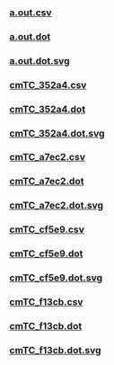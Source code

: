 ### [a.out.csv](a.out.csv)
### [a.out.dot](a.out.dot)
### [a.out.dot.svg](a.out.dot.svg)
### [cmTC_352a4.csv](cmTC_352a4.csv)
### [cmTC_352a4.dot](cmTC_352a4.dot)
### [cmTC_352a4.dot.svg](cmTC_352a4.dot.svg)
### [cmTC_a7ec2.csv](cmTC_a7ec2.csv)
### [cmTC_a7ec2.dot](cmTC_a7ec2.dot)
### [cmTC_a7ec2.dot.svg](cmTC_a7ec2.dot.svg)
### [cmTC_cf5e9.csv](cmTC_cf5e9.csv)
### [cmTC_cf5e9.dot](cmTC_cf5e9.dot)
### [cmTC_cf5e9.dot.svg](cmTC_cf5e9.dot.svg)
### [cmTC_f13cb.csv](cmTC_f13cb.csv)
### [cmTC_f13cb.dot](cmTC_f13cb.dot)
### [cmTC_f13cb.dot.svg](cmTC_f13cb.dot.svg)
